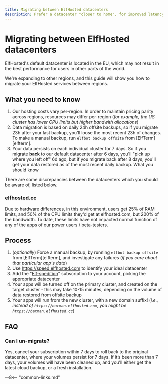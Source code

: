 ```yaml
---
title: Migrating between ElfHosted datacenters
description: Prefer a datacenter "closer to home", for improved latency / throughput? Here's a quick guide
---
```


# Migrating between ElfHosted datacenters

ElfHosted's default datacenter is located in the EU, which may not result in the best performance for users in other parts of the world.

We're expanding to other regions, and this guide will show you how to migrate your ElfHosted services between regions.

## What you need to know

1. Our hosting costs vary per-region. In order to maintain pricing parity across regions, resources may differ per-region (*for example, the US cluster has lower CPU limits but higher bandwith allocations*)
2. Data migration is based on daily 24h offsite backups, so if you migrate 23h after your last backup, you'll loose the most recent 23h of changes. To make a manual backup, run `elfbot backup offsite` from [ElfTerm][elfterm].
3. Your data persists on each individual cluster for 7 days. So if you migrate **back** to our default datacenter after 6 days, you'll "pick up where you left off" 6d ago, but if you migrate back after 8 days, you'll get your data restored as of the most recent daily backup.
What you should know

There are some discrepancies between the datacenters which you should be aware of, listed below.

### elfhosted.cc

Due to hardware differences, in this environment, users get 25% of RAM limits, and 50% of the CPU limits they'd get at elfhosted.com, but 200% of the bandwidth. To date, these limits have not impacted normal function of any of the apps of our power users / beta-testers.

## Process

1. (*optionally*) Force a manual backup, by running `elfbot backup offsite` from [ElfTerm][elfterm], and investigate any failures (*if you care about that particular app's data*)
1. Use https://speed.elfhosted.com to identify your ideal datacenter
2. Add the "[Elf-spedition](https://store.elfhosted.com/product/regional-relocation)" subscription to your account, picking the appropriate datacenter
3. Your apps will be turned off on the primary cluster, and created on the target cluster - this may take 10-15 minutes, depending on the volume of data restored from offsite backup
4. Your apps will run from the new cluster, with a new domain suffix! (*i.e., instead of `https://batman.elfhosted.com`, you might be `https://batman.elfhosted.cc`*)

## FAQ

### Can I un-migrate?

Yes, cancel your subscription within 7 days to roll back to the original datacenter, where your volumes persist for 7 days. If it’s been more than 7 days, your volumes will have been cleaned up, and you’ll either get the latest cloud backup, or a fresh installation.

--8<-- "common-links.md"